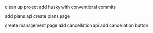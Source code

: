 clean up project
add husky with conventional commits

add plans api
create plans page

create management page
add cancellation api
add cancellation button